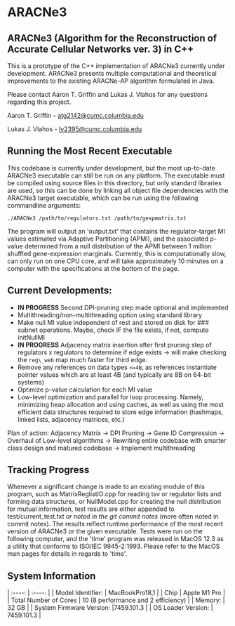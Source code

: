 # ARACNe3

## ARACNe3 (Algorithm for the Reconstruction of Accurate Cellular Networks ver. 3) in C++

This is a prototype of the C++ implementation of ARACNe3 currently under development.  ARACNe3 presents multiple computational and theoretical improvements to the existing ARACNe-AP algorithm formulated in Java.  


Please contact Aaron T. Griffin and Lukas J. Vlahos for any questions regarding this project.


Aaron T. Griffin - atg2142@cumc.columbia.edu 

Lukas J. Vlahos - lv2395@cumc.columbia.edu 

## Running the Most Recent Executable

This codebase is currently under development, but the most up-to-date ARACNe3 executable can still be run on any platform.  The executable must be compiled using source files in this directory, but only standard libraries are used, so this can be done by linking all object file dependencies with the ARACNe3 target executable, which can be run using the following commandline arguments: 


`./ARACNe3 /path/to/regulators.txt /path/to/gexpmatrix.txt`

The program will output an 'output.txt' that contains the regulator-target MI values estimated via Adaptive Partitioning (APMI), and the associated p-value determined from a null distribution of the APMI between 1 million shuffled gene-expression marginals.  Currently, this is computationally slow, can only run on one CPU core, and will take approximately 10 minutes on a computer with the specifications at the bottom of the page.   

## Current Developments:
 - **IN PROGRESS** Second DPI-pruning step made optional and implemented
 - Multithreading/non-multithreading option using standard library
 - Make null MI value independent of rest and stored on disk for ### subnet operations.  Maybe, check IF the file exists, if not, compute initNullMI
 - **IN PROGRESS** Adjacency matrix insertion after first pruning step of regulators x regulators to determine if edge exists -> will make checking the `reg\_web` map much faster for third edge.
 - Remove any references on data types `<=4B`, as references instantiate pointer values which are at least 4B (and typically are 8B on 64-bit systems)
 - Optimize p-value calculation for each MI value
 - Low-level optimization and parallel for loop processing. Namely, minimizing heap allocation and using caches, as well as using the most efficient data structures required to store edge information (hashmaps, linked lists, adjacency matrices, etc.)
 
 Plan of action: Adjacency Matrix -> DPI Pruning -> Gene ID Compression -> Overhaul of Low-level algorithms -> Rewriting entire codebase with smarter class design and matured codebase -> Implement multithreading 

## Tracking Progress

Whenever a significant change is made to an existing module of this program, such as MatrixReglistIO.cpp for reading tsv or regulator lists and forming data structures, or NullModel.cpp for creating the null distribution for mutual information, test results are either appended to test/current\_test.txt _or noted in the git commit notes_ (more often noted in commit notes).  The results reflect runtime performance of the most recent version of ARACNe3 or the given executable.  Tests were run on the following computer, and the 'time' program was released in MacOS 12.3 as a utility that conforms to ISO/IEC 9945-2:1993.  Please refer to the MacOS man pages for details in regards to 'time'.

## System Information
| :----: | :----: |
| Model Identifier: | MacBookPro18,1 |
| Chip | Apple M1 Pro |
| Total Number of Cores | 10 (8 performance and 2 efficiency) |
| Memory: | 32 GB |
| System Firmware Version: |7459.101.3 |
| OS Loader Version: | 7459.101.3 |

